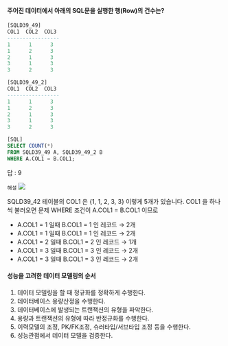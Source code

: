 #### 주어진 데이터에서 아래의 SQL문을 실행한 행(Row)의 건수는?

``` sql
[SQLD39_49]
COL1  COL2  COL3
-----------------
1      1      3
1      2      3     
2      1      3
3      1      3
3      2      3

[SQLD39_49_2]
COL1  COL2  COL3
-----------------
1      1      3
1      2      3     
2      1      3
3      1      3
3      2      3

[SQL]
SELECT COUNT(*)
FROM SQLD39_49 A, SQLD39_49_2 B
WHERE A.COL1 = B.COL1;
```
답 : 9

`해설`
![](https://img1.daumcdn.net/thumb/R1280x0/?scode=mtistory2&fname=https%3A%2F%2Fblog.kakaocdn.net%2Fdn%2FurXoh%2Fbtr0JN6VQ2Q%2FkKnK1gbpiI9LHFWgxjKvTK%2Fimg.png)

SQLD39_42 테이블의 COL1 은 {1, 1, 2, 3, 3} 이렇게 5개가 있습니다.
COL1 을 하나씩 불러오면
문제 WHERE 조건이 A.COL1 = B.COL1 이므로
- A.COL1 = 1 일때 B.COL1 = 1 인 레코드 → 2개
- A.COL1 = 1 일때 B.COL1 = 1 인 레코드 → 2개
- A.COL1 = 2 일때 B.COL1 = 2 인 레코드 → 1개
- A.COL1 = 3 일때 B.COL1 = 3 인 레코드 → 2개
- A.COL1 = 3 일때 B.COL1 = 3 인 레코드 → 2개


#### 성능을 고려한 데이터 모델링의 순서
1. 데이터 모델링을 할 때 정규화를 정확하게 수행한다.
2. 데이터베이스 용량산정을 수행한다.
3. 데이터베이스에 발생되는 트랜잭션의 유형을 파악한다.
4. 용량과 트랜잭션의 유형에 따라 반정규화를 수행한다.
5. 이력모델의 조정, PK/FK조정, 슈러타입/서브타입 조정 등을 수행한다.
6. 성능관점에서 데이터 모델을 검증한다.